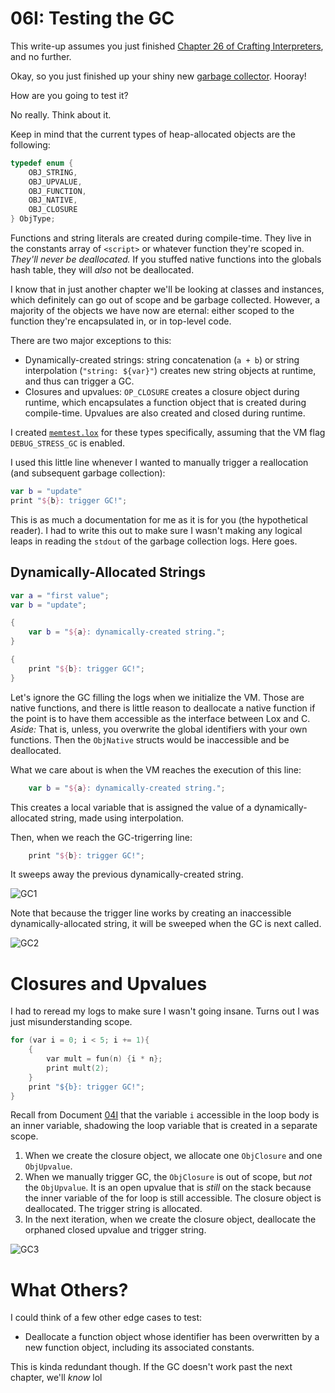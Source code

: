 # 06I: Testing the GC

This write-up assumes you just finished [Chapter 26 of Crafting Interpreters](https://craftinginterpreters.com/garbage-collection.html#when-to-collect), and no further.

Okay, so you just finished up your shiny new [garbage collector](https://craftinginterpreters.com/garbage-collection.html#when-to-collect). Hooray!

How are you going to test it?

No really. Think about it.

Keep in mind that the current types of heap-allocated objects are the following:

```c
typedef enum {
    OBJ_STRING,
    OBJ_UPVALUE,
    OBJ_FUNCTION,
    OBJ_NATIVE,
    OBJ_CLOSURE
} ObjType;
```

Functions and string literals are created during compile-time. They live in the constants array of `<script>` or whatever function they're scoped in. *They'll never be deallocated.* If you stuffed native functions into the globals hash table, they will *also* not be deallocated.

I know that in just another chapter we'll be looking at classes and instances, which definitely can go out of scope and be garbage collected. However, a majority of the objects we have now are eternal: either scoped to the function they're encapsulated in, or in top-level code.

There are two major exceptions to this:  
- Dynamically-created strings: string concatenation (`a + b`) or string interpolation (`"string: ${var}"`) creates new string objects at runtime, and thus can trigger a GC.
- Closures and upvalues: `OP_CLOSURE` creates a closure object during runtime, which encapsulates a function object that is created during compile-time. Upvalues are also created and closed during runtime.

I created [`memtest.lox`](../../tests/memtest.lox) for these types specifically, assuming that the VM flag `DEBUG_STRESS_GC` is enabled.  

I used this little line whenever I wanted to manually trigger a reallocation (and subsequent garbage collection):

```kotlin
var b = "update"
print "${b}: trigger GC!";
```

This is as much a documentation for me as it is for you (the hypothetical reader). I had to write this out to make sure I wasn't making any logical leaps in reading the `stdout` of the garbage collection logs. Here goes.

## Dynamically-Allocated Strings

```kotlin
var a = "first value";
var b = "update";

{
    var b = "${a}: dynamically-created string.";
}

{
    print "${b}: trigger GC!";
}
```

Let's ignore the GC filling the logs when we initialize the VM. Those are native functions, and there is little reason to deallocate a native function if the point is to have them accessible as the interface between Lox and C.  
*Aside:* That is, unless, you overwrite the global identifiers with your own functions. Then the `ObjNative` structs would be inaccessible and be deallocated.

What we care about is when the VM reaches the execution of this line:

```kotlin
    var b = "${a}: dynamically-created string.";
```

This creates a local variable that is assigned the value of a dynamically-allocated string, made using interpolation.

Then, when we reach the GC-trigerring line:

```kotlin
    print "${b}: trigger GC!";
```

It sweeps away the previous dynamically-created string.

![GC1](https://github.com/user-attachments/assets/b1dd0231-4bbf-4588-9218-7f9daff1353e)

Note that because the trigger line works by creating an inaccessible dynamically-allocated string, it will be sweeped when the GC is next called.

![GC2](https://github.com/user-attachments/assets/9d870553-c246-4657-bcca-61ede27fda8a)

# Closures and Upvalues

I had to reread my logs to make sure I wasn't going insane. Turns out I was just misunderstanding scope.

```c++
for (var i = 0; i < 5; i += 1){
    {
        var mult = fun(n) {i * n};
        print mult(2);
    }
    print "${b}: trigger GC!";
}
```

Recall from Document [04I](04I_LoopVariableClosure.md) that the variable `i` accessible in the loop body is an inner variable, shadowing the loop variable that is created in a separate scope.

1. When we create the closure object, we allocate one `ObjClosure` and one `ObjUpvalue`.  
2. When we manually trigger GC, the `ObjClosure` is out of scope, but *not* the `ObjUpvalue`. It is an open upvalue that is *still* on the stack because the inner variable of the for loop is still accessible. The closure object is deallocated. The trigger string is allocated.  
3. In the next iteration, when we create the closure object, deallocate the orphaned closed upvalue and trigger string.

![GC3](https://github.com/user-attachments/assets/179da8fe-9eee-49e4-95b7-692c9fb46e3b)

# What Others?

I could think of a few other edge cases to test:

- Deallocate a function object whose identifier has been overwritten by a new function object, including its associated constants.

This is kinda redundant though. If the GC doesn't work past the next chapter, we'll *know* lol
